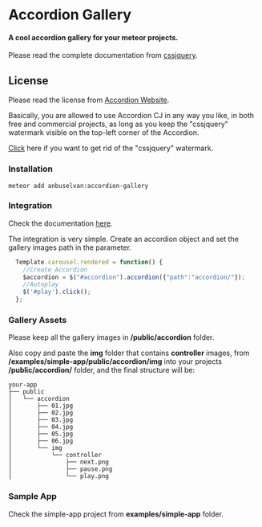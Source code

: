 # Accordion Gallery

#### A cool accordion gallery for your meteor projects.

Please read the complete documentation from [cssjquery](www.cssjquery.com).

## License

Please read the license from [Accordion Website](http://www.cssjquery.com/accordion.php).

Basically, you are allowed to use Accordion CJ in any way you like, in both free and commercial projects, as long as you keep the "cssjquery" watermark visible on the top-left corner of the Accordion.

[Click](http://www.cssjquery.com/gopro.php?plugin=accordion) here if you want to get rid of the "cssjquery" watermark.

### Installation

    meteor add anbuselvan:accordion-gallery

### Integration

Check the documentation [here](http://www.cssjquery.com/accordion.php#publish).

The integration is very simple. Create an accordion object and set the gallery images path in the parameter.

```js
  Template.carousel.rendered = function() {
    //Create Accordion
    $accordion = $("#accordion").accordion({"path":"accordion/"});
    //Autoplay
    $('#play').click();
  };
```

### Gallery Assets

Please keep all the gallery images in **/public/accordion** folder.

Also copy and paste the **img** folder that contains **controller** images, from **/examples/simple-app/public/accordion/img** into your projects **/public/accordion/** folder, and the final structure will be:

```
your-app
├── public
│   └── accordion
│       ├── 01.jpg
│       ├── 02.jpg
│       ├── 03.jpg
│       ├── 04.jpg
│       ├── 05.jpg
│       ├── 06.jpg
│       └── img
│           └── controller
│               ├── next.png
│               ├── pause.png
│               └── play.png
```

### Sample App

Check the simple-app project from **examples/simple-app** folder.

